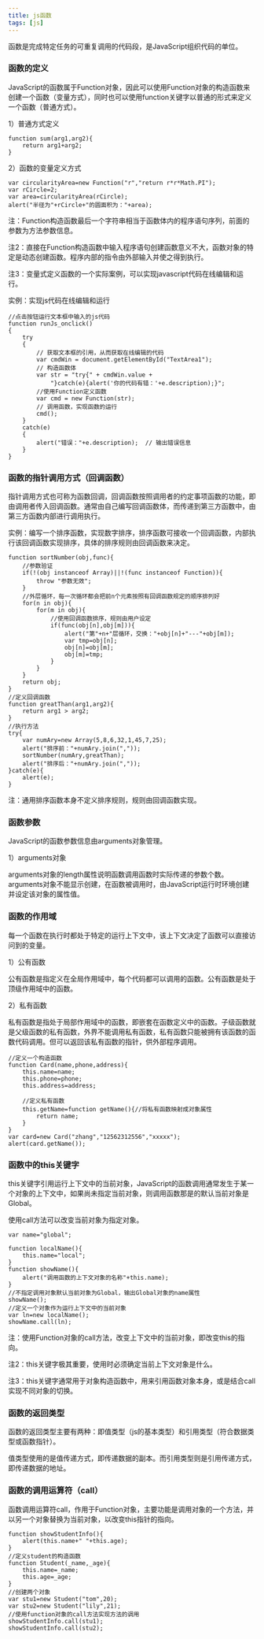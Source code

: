 ```yaml
---
title: js函数
tags: [js]
---
```


函数是完成特定任务的可重复调用的代码段，是JavaScript组织代码的单位。

### 函数的定义

JavaScript的函数属于Function对象，因此可以使用Function对象的构造函数来创建一个函数（变量方式），同时也可以使用function关键字以普通的形式来定义一个函数（普通方式）。

1）普通方式定义

```
function sum(arg1,arg2){
    return arg1+arg2;
}
```

2）函数的变量定义方式

```
var circularityArea=new Function("r","return r*r*Math.PI");
var rCircle=2;
var area=circularityArea(rCircle);
alert("半径为"+rCircle+"的圆面积为："+area);
```

注：Function构造函数最后一个字符串相当于函数体内的程序语句序列，前面的参数为方法参数信息。

注2：直接在Function构造函数中输入程序语句创建函数意义不大，函数对象的特定是动态创建函数。程序内部的指令由外部输入并使之得到执行。

注3：变量式定义函数的一个实际案例，可以实现javascript代码在线编辑和运行。

实例：实现js代码在线编辑和运行

```
//点击按钮运行文本框中输入的js代码
function runJs_onclick()
{
    try
    {
        // 获取文本框的引用，从而获取在线编辑的代码
        var cmdWin = document.getElementById("TextArea1");  
        // 构造函数体
        var str = "try{" + cmdWin.value + 
            "}catch(e){alert('你的代码有错：'+e.description);}";
        //使用Function定义函数
        var cmd = new Function(str);
        // 调用函数，实现函数的运行
        cmd(); 
    }
    catch(e)                            
    {
        alert("错误："+e.description);  // 输出错误信息
    }
}
```

### 函数的指针调用方式（回调函数）

指针调用方式也可称为函数回调，回调函数按照调用者的约定事项函数的功能，即由调用者传入回调函数。通常由自己编写回调函数体，而传递到第三方函数中，由第三方函数内部进行调用执行。

实例：编写一个排序函数，实现数字排序，排序函数可接收一个回调函数，内部执行该回调函数实现排序，具体的排序规则由回调函数来决定。

```
function sortNumber(obj,func){
    //参数验证
    if(!(obj instanceof Array)||!(func instanceof Function)){
        throw "参数无效";
    }
    //外层循环，每一次循环都会把前n个元素按照有回调函数规定的顺序排列好
    for(n in obj){
        for(m in obj){
            //使用回调函数排序，规则由用户设定
            if(func(obj[n],obj[m])){
                alert("第"+n+"层循环，交换："+obj[n]+"---"+obj[m]);
                var tmp=obj[n];
                obj[n]=obj[m];
                obj[m]=tmp;
            }
        }
    }
    return obj;
}
//定义回调函数
function greatThan(arg1,arg2){
    return arg1 > arg2;
}
//执行方法
try{
    var numAry=new Array(5,8,6,32,1,45,7,25);
    alert("排序前："+numAry.join(","));
    sortNumber(numAry,greatThan);
    alert("排序后："+numAry.join(","));
}catch(e){
    alert(e);
}
```

注：通用排序函数本身不定义排序规则，规则由回调函数实现。

### 函数参数

JavaScript的函数参数信息由arguments对象管理。

1）arguments对象

arguments对象的length属性说明函数调用函数时实际传递的参数个数。arguments对象不能显示创建，在函数被调用时，由JavaScript运行时环境创建并设定该对象的属性值。

### 函数的作用域

每一个函数在执行时都处于特定的运行上下文中，该上下文决定了函数可以直接访问到的变量。

1）公有函数

公有函数是指定义在全局作用域中，每个代码都可以调用的函数。公有函数是处于顶级作用域中的函数。

2）私有函数

私有函数是指处于局部作用域中的函数，即嵌套在函数定义中的函数。子级函数就是父级函数的私有函数，外界不能调用私有函数，私有函数只能被拥有该函数的函数代码调用。但可以返回该私有函数的指针，供外部程序调用。

```
//定义一个构造函数
function Card(name,phone,address){
    this.name=name;
    this.phone=phone;
    this.address=address;

    //定义私有函数
    this.getName=function getName(){//将私有函数映射成对象属性
        return name;
    }
}
var card=new Card("zhang","12562312556","xxxxx");
alert(card.getName());
```

### 函数中的this关键字

this关键字引用运行上下文中的当前对象，JavaScript的函数调用通常发生于某一个对象的上下文中，如果尚未指定当前对象，则调用函数那是的默认当前对象是Global。

使用call方法可以改变当前对象为指定对象。

```
var name="global";

function localName(){
    this.name="local";
}
function showName(){
    alert("调用函数的上下文对象的名称"+this.name);
}
//不指定调用对象默认当前对象为Global，输出Global对象的name属性
showName();
//定义一个对象作为运行上下文中的当前对象
var ln=new localName();
showName.call(ln);
```

注：使用Function对象的call方法，改变上下文中的当前对象，即改变this的指向。

注2：this关键字极其重要，使用时必须确定当前上下文对象是什么。

注3：this关键字通常用于对象构造函数中，用来引用函数对象本身，或是结合call实现不同对象的切换。

### 函数的返回类型

函数的返回类型主要有两种：即值类型（js的基本类型）和引用类型（符合数据类型或函数指针）。

值类型使用的是值传递方式，即传递数据的副本。而引用类型则是引用传递方式，即传递数据的地址。

### 函数的调用运算符（call）

函数调用运算符call，作用于Function对象，主要功能是调用对象的一个方法，并以另一个对象替换为当前对象，以改变this指针的指向。

```
function showStudentInfo(){
    alert(this.name+" "+this.age);
}
//定义student的构造函数
function Student(_name,_age){
    this.name=_name;
    this.age=_age;
}
//创建两个对象
var stu1=new Student("tom",20);
var stu2=new Student("lily",21);
//使用function对象的call方法实现方法的调用
showStudentInfo.call(stu1);
showStudentInfo.call(stu2);
```